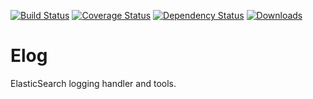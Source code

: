 [![Build Status](https://travis-ci.org/yandex-sysmon/elog.svg?branch=master)](https://travis-ci.org/yandex-sysmon/elog)
[![Coverage Status](https://img.shields.io/coveralls/yandex-sysmon/elog.svg)](https://coveralls.io/r/yandex-sysmon/elog)
[![Dependency Status](https://gemnasium.com/yandex-sysmon/elog.svg)](https://gemnasium.com/yandex-sysmon/elog)
[![Downloads](https://pypip.in/download/elog/badge.png)](https://pypi.python.org/pypi/elog/)

Elog
======
ElasticSearch logging handler and tools.
